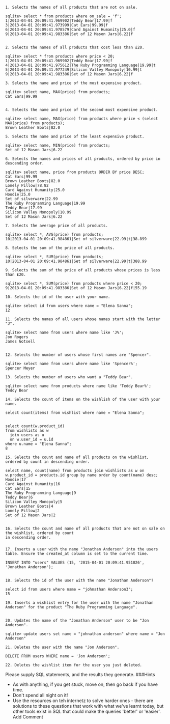 
    1. Selects the names of all products that are not on sale.

    sqlite> select * from products where on_sale = 'f';
    1|2013-04-01 20:09:41.969902|Teddy Bear|17.99|f
    3|2013-04-01 20:09:41.973999|Cat Ears|99.99|f
    6|2013-04-01 20:09:41.978579|Card Against Humanity|25.0|f
    9|2013-04-01 20:09:41.983386|Set of 12 Mason Jars|6.22|f


    2. Selects the names of all products that cost less than £20.
    
    sqlite> select * from products where price < 20;
    1|2013-04-01 20:09:41.969902|Teddy Bear|17.99|f
    4|2013-04-01 20:09:41.975612|The Ruby Programming Language|19.99|t
    5|2013-04-01 20:09:41.977249|Silicon Valley Monopoly|10.99|t
    9|2013-04-01 20:09:41.983386|Set of 12 Mason Jars|6.22|f

    3. Selects the name and price of the most expensive product.
    
    sqlite> select name, MAX(price) from products;
    Cat Ears|99.99


    4. Selects the name and price of the second most expensive product.

    sqlite> select name, MAX(price) from products where price < (select MAX(price) from products);
    Brown Leather Boots|82.0    

    5. Selects the name and price of the least expensive product.

    sqlite> select name, MIN(price) from products;
    Set of 12 Mason Jars|6.22

    6. Selects the names and prices of all products, ordered by price in descending order.

    sqlite> select name, price from products ORDER BY price DESC;
    Cat Ears|99.99
    Brown Leather Boots|82.0
    Lonely Pillow|78.82
    Card Against Humanity|25.0
    Hoodie|25.0
    Set of silverware|22.99
    The Ruby Programming Language|19.99
    Teddy Bear|17.99
    Silicon Valley Monopoly|10.99
    Set of 12 Mason Jars|6.22

    7. Selects the average price of all products.

    sqlite> select *, AVG(price) from products;
    10|2013-04-01 20:09:41.984861|Set of silverware|22.99|t|38.899

    8. Selects the sum of the price of all products.

    sqlite> select *, SUM(price) from products;
    10|2013-04-01 20:09:41.984861|Set of silverware|22.99|t|388.99

    9. Selects the sum of the price of all products whose prices is less than £20.

    sqlite> select *, SUM(price) from products where price < 20;
    9|2013-04-01 20:09:41.983386|Set of 12 Mason Jars|6.22|f|55.19

    10. Selects the id of the user with your name.

    sqlite> select id from users where name = "Elena Sanna";
    12

    11. Selects the names of all users whose names start with the letter "J".
    
    sqlite> select name from users where name like 'J%';
    Jon Rogers
    James Gotsell


    12. Selects the number of users whose first names are "Spencer".
    
    sqlite> select name from users where name like 'Spencer%';
    Spencer Meyer

    13. Selects the number of users who want a "Teddy Bear".

    sqlite> select name from products where name like 'Teddy Bear%';
    Teddy Bear

    14. Selects the count of items on the wishlish of the user with your name.

    select count(items) from wishlist where name = "Elena Sanna";


    select count(w.product_id) 
    from wishlists as w 
      join users as u
      on w.user_id = u.id
    where u.name = "Elena Sanna";
    8

    15. Selects the count and name of all products on the wishlist, ordered by count in descending order.

    select name, count(name) from products join wishlists as w on w.product_id = products.id group by name order by count(name) desc;
    Hoodie|17
    Card Against Humanity|16
    Cat Ears|15
    The Ruby Programming Language|9
    Teddy Bear|6
    Silicon Valley Monopoly|5
    Brown Leather Boots|4
    Lonely Pillow|2
    Set of 12 Mason Jars|2


    16. Selects the count and name of all products that are not on sale on the wishlist, ordered by count 
    in descending order.
  

#####


    17. Inserts a user with the name "Jonathan Anderson" into the users table. Ensure the created_at column is set to the current time.
    
    INSERT INTO "users" VALUES (15, '2015-04-01 20:09:41.951026', 'Jonathan Anderson');


    18. Selects the id of the user with the name "Jonathan Anderson"?
    
    select id from users where name = "johnathan Anderson3";
    15

    19. Inserts a wishlist entry for the user with the name "Jonathan Anderson" for the product "The Ruby Programming Language".
    

    20. Updates the name of the "Jonathan Anderson" user to be "Jon Anderson".
    
    sqlite> update users set name = "johnathan anderson" where name = "Jon Anderson"

    21. Deletes the user with the name "Jon Anderson".
    
    DELETE FROM users WHERE name = 'Jon Anderson';

    22. Deletes the wishlist item for the user you just deleted.
Please supply SQL statements, and the results they generate.
###Hints
  - As with anything, if you get stuck, move on, then go back if you have time.
  - Don't spend all night on it!
  - Use the resources on teh internetz to solve harder ones - there are solutions to these questions that work with what we've learnt today, but other tools exist in SQL that could make the queries 'better' or 'easier'.
Add Comment






